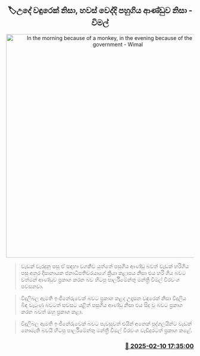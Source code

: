 <p align='center'><b><h2 align='center' title='In the morning because of a monkey, in the evening because of the previous government - Wimal'>🏷උදේ වඳුරෙක් නිසා, හවස් වෙද්දි පහුගිය ආණ්ඩුව නිසා - විමල්</h2></b></p>
<p align='center'><img src='https://helakuru.sgp1.cdn.digitaloceanspaces.com/esana/images/lib/wimal-weerawansa-media-nn.jpg' width='600' alt='In the morning because of a monkey, in the evening because of the previous government - Wimal'></p>

> වැඩක් වැරදුනු පසු ඒ සඳහා වගකිව යුත්තේ පසුගිය ආණ්ඩු බවත් වැඩක් හරිගිය පසු අනුර දිසානායක ජනාධිපතිවරයාගේ ක්‍රියා කළාපය නිසා එය හරි ගිය බවට වත්මන් ආණ්ඩුව ප්‍රකාශ කරන බව හිටපු පාර්ලිමේන්තු මන්ත්‍රී විමල් වීරවංශ පවසනවා.

> විදුලිබල ඇමති ඉංජිනේරුවෙක් බවට ප්‍රකාශ කළද උදෑසන වඳුරෙක් නිසා විදුලිය බිඳ වැටුණු බවටත් සවස​ට යළිත් පසුගිය ආණ්ඩු නිසා එය සිදු වූ බවට ප්‍රකාශ කරන බවත් ඔහු ප්‍රකාශ කළා.

> විදුලිබල ඇමති ඉංජිනේරුවෙක් බවට පැවසුවත් එයින් අනෙක් පුද්ගලයින්ට වැඩක් නොමැති බවයි හිටපු පාර්ලිමේන්තු මන්ත්‍රී විමල් වීරවංශ වැඩිදුරටත් ප්‍රකාශ කළේ. 



<h3 align='right'><a href='https://www.helakuru.lk/esana/p/107344/'>📅 2025-02-10 17:35:00</a></h3>
